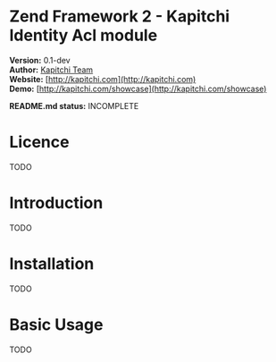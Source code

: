 Zend Framework 2 - Kapitchi Identity Acl module
==============================================

__Version:__ 0.1-dev  
__Author:__  [Kapitchi Team](http://kapitchi.com/team)  
__Website:__ [http://kapitchi.com](http://kapitchi.com)  
__Demo:__    [http://kapitchi.com/showcase](http://kapitchi.com/showcase)  

__README.md status:__ INCOMPLETE  

Licence
=======

TODO


Introduction
============

TODO


Installation
============

TODO

Basic Usage
===========

TODO

